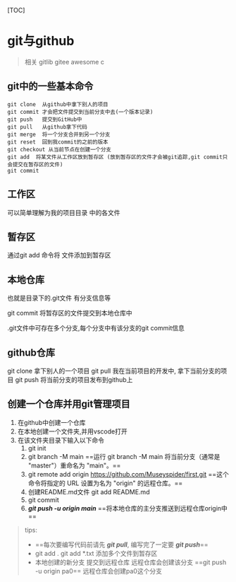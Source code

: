 [TOC]
# git与github
> 相关 gitlib gitee  awesome c


## git中的一些基本命令
```
git clone  从github中拿下别人的项目
git commit 才会把文件提交到当前分支中去(一个版本记录)
git push   提交到GitHub中
git pull   从github拿下代码
git merge  将一个分支合并到另一个分支
git reset  回到我commit的之前的版本
git checkout 从当前节点在创建一个分支
git add  将某文件从工作区放到暂存区 (放到暂存区的文件才会被git追踪,git commit只会提交在暂存区的文件)
git commit 
```
## 工作区
可以简单理解为我的项目目录 中的各文件

## 暂存区
通过git add 命令将 文件添加到暂存区

## 本地仓库
也就是目录下的.git文件  有分支信息等

git commit 将暂存区的文件提交到本地仓库中

.git文件中可存在多个分支,每个分支中有该分支的git commit信息

## github仓库
git clone  拿下别人的一个项目
git pull 我在当前项目的开发中, 拿下当前分支的项目
git push 将当前分支的项目发布到github上

## 创建一个仓库并用git管理项目
1. 在github中创建一个仓库
2. 在本地创建一个文件夹,并用vscode打开
3. 在该文件夹目录下输入以下命令
   1. git init
   2. git branch -M main  ==运行 git branch -M main 将当前分支（通常是 "master"）重命名为 "main"。==
   3. git remote add origin https://github.com/Museyspider/first.git ==这个命令将指定的 URL 设置为名为 "origin" 的远程仓库。==
   4. 创建README.md文件  git add README.md
   5. git commit
   6. ***git push -u origin main*** ==将本地仓库的主分支推送到远程仓库origin中==
> tips:
>  - ==每次要编写代码前请先 ***git pull***, 编写完了一定要 ***git push***==
>  - git add .     git add *.txt  添加多个文件到暂存区
>  - 本地创建的新分支 提交到远程仓库 远程仓库会创建该分支 ==git push -u origin pa0== 远程仓库会创建pa0这个分支